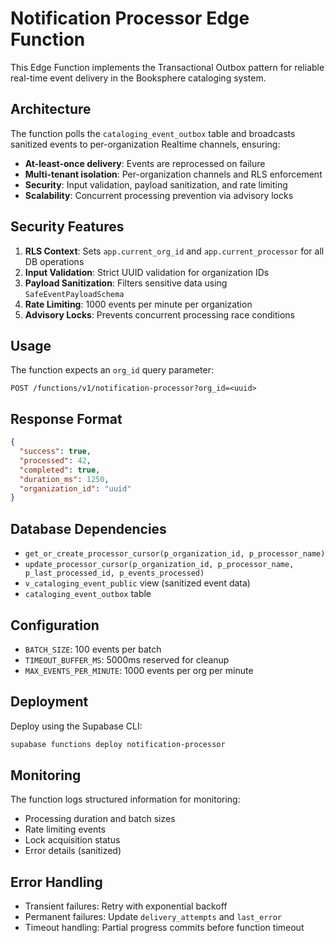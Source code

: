 # Notification Processor Edge Function

This Edge Function implements the Transactional Outbox pattern for reliable real-time event delivery in the Booksphere cataloging system.

## Architecture

The function polls the `cataloging_event_outbox` table and broadcasts sanitized events to per-organization Realtime channels, ensuring:

- **At-least-once delivery**: Events are reprocessed on failure
- **Multi-tenant isolation**: Per-organization channels and RLS enforcement
- **Security**: Input validation, payload sanitization, and rate limiting
- **Scalability**: Concurrent processing prevention via advisory locks

## Security Features

1. **RLS Context**: Sets `app.current_org_id` and `app.current_processor` for all DB operations
2. **Input Validation**: Strict UUID validation for organization IDs
3. **Payload Sanitization**: Filters sensitive data using `SafeEventPayloadSchema`
4. **Rate Limiting**: 1000 events per minute per organization
5. **Advisory Locks**: Prevents concurrent processing race conditions

## Usage

The function expects an `org_id` query parameter:

```
POST /functions/v1/notification-processor?org_id=<uuid>
```

## Response Format

```json
{
  "success": true,
  "processed": 42,
  "completed": true,
  "duration_ms": 1250,
  "organization_id": "uuid"
}
```

## Database Dependencies

- `get_or_create_processor_cursor(p_organization_id, p_processor_name)`
- `update_processor_cursor(p_organization_id, p_processor_name, p_last_processed_id, p_events_processed)`
- `v_cataloging_event_public` view (sanitized event data)
- `cataloging_event_outbox` table

## Configuration

- `BATCH_SIZE`: 100 events per batch
- `TIMEOUT_BUFFER_MS`: 5000ms reserved for cleanup
- `MAX_EVENTS_PER_MINUTE`: 1000 events per org per minute

## Deployment

Deploy using the Supabase CLI:

```bash
supabase functions deploy notification-processor
```

## Monitoring

The function logs structured information for monitoring:
- Processing duration and batch sizes
- Rate limiting events
- Lock acquisition status
- Error details (sanitized)

## Error Handling

- Transient failures: Retry with exponential backoff
- Permanent failures: Update `delivery_attempts` and `last_error`
- Timeout handling: Partial progress commits before function timeout 